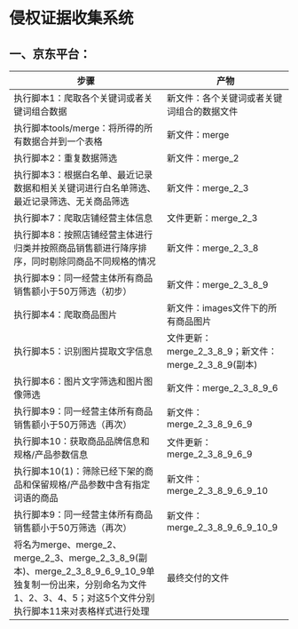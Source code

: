 # 侵权证据收集系统

## 一、京东平台：

| 步骤                                                         | 产物                                                 |
| ------------------------------------------------------------ | ---------------------------------------------------- |
| 执行脚本1：爬取各个关键词或者关键词组合数据                  | 新文件：各个关键词或者关键词组合的数据文件           |
| 执行脚本tools/merge：将所得的所有数据合并到一个表格          | 新文件：merge                                        |
| 执行脚本2：重复数据筛选                                      | 新文件：merge_2                                      |
| 执行脚本3：根据白名单、最近记录数据和相关关键词进行白名单筛选、最近记录筛选、无关商品筛选 | 新文件：merge_2_3                                    |
| 执行脚本7：爬取店铺经营主体信息                              | 文件更新：merge_2_3                                  |
| 执行脚本8：按照店铺经营主体进行归类并按照商品销售额进行降序排序，同时剔除同商品不同规格的情况 | 新文件：merge_2_3_8                                  |
| 执行脚本9：同一经营主体所有商品销售额小于50万筛选（初步）    | 新文件：merge_2_3_8_9                                |
| 执行脚本4：爬取商品图片                                      | 新文件：images文件下的所有商品图片                   |
| 执行脚本5：识别图片提取文字信息                              | 文件更新：merge_2_3_8_9；新文件：merge_2_3_8_9(副本) |
| 执行脚本6：图片文字筛选和图片图像筛选                        | 新文件：merge_2_3_8_9_6                              |
| 执行脚本9：同一经营主体所有商品销售额小于50万筛选（再次）    | 新文件：merge_2_3_8_9_6_9                            |
| 执行脚本10：获取商品品牌信息和规格/产品参数信息              | 文件更新：merge_2_3_8_9_6_9                          |
| 执行脚本10(1)：筛除已经下架的商品和保留规格/产品参数中含有指定词语的商品 | 新文件：merge_2_3_8_9_6_9_10                         |
| 执行脚本9：同一经营主体所有商品销售额小于50万筛选（再次）    | 新文件：merge_2_3_8_9_6_9_10_9                       |
| 将名为merge、merge_2、merge_2_3、merge_2_3_8_9(副本)、merge_2_3_8_9_6_9_10_9单独复制一份出来，分别命名为文件1、2、3、4、5；对这5个文件分别执行脚本11来对表格样式进行处理 | 最终交付的文件                                       |

